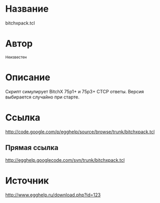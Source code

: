 # Название #
bitchxpack.tcl


# Автор #
<sup>Неизвестен</sup>


# Описание #
Скрипт симулирует BitchX 75p1+ и 75p3+ CTCP ответы. Версия выбирается случайно при старте.


# Ссылка #
http://code.google.com/p/egghelp/source/browse/trunk/bitchxpack.tcl

## Прямая ссылка ##
http://egghelp.googlecode.com/svn/trunk/bitchxpack.tcl


# Источник #
http://www.egghelp.ru/download.php?id=123
